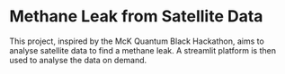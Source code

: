 # Methane Leak from Satellite Data
This project, inspired by the McK Quantum Black Hackathon, aims to analyse satellite data to find a methane leak.  A streamlit platform is then used to analyse the data on demand. 
